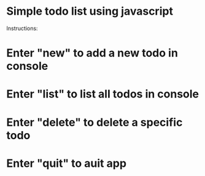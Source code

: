 # Simple todo list using javascript

Instructions:
# Enter "new" to add a new todo in console
# Enter "list" to list all todos in console
# Enter "delete" to delete a specific todo
# Enter "quit" to auit app
